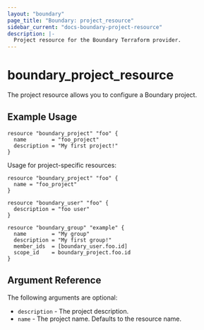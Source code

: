 ```yaml
---
layout: "boundary"
page_title: "Boundary: project_resource"
sidebar_current: "docs-boundary-project-resource"
description: |-
  Project resource for the Boundary Terraform provider.
---
```


# boundary_project_resource 
The project resource allows you to configure a Boundary project. 

## Example Usage

```hcl
resource "boundary_project" "foo" {
  name        = "foo_project"
  description = "My first project!"
}
```

Usage for project-specific resources:

```hcl
resource "boundary_project" "foo" {
  name = "foo_project"
}

resource "boundary_user" "foo" {
  description = "foo user"
}

resource "boundary_group" "example" {
  name        = "My group"
  description = "My first group!"
  member_ids  = [boundary_user.foo.id]
  scope_id    = boundary_project.foo.id
}
```

## Argument Reference

The following arguments are optional:
* `description` - The project description.
* `name` - The project name. Defaults to the resource name.
